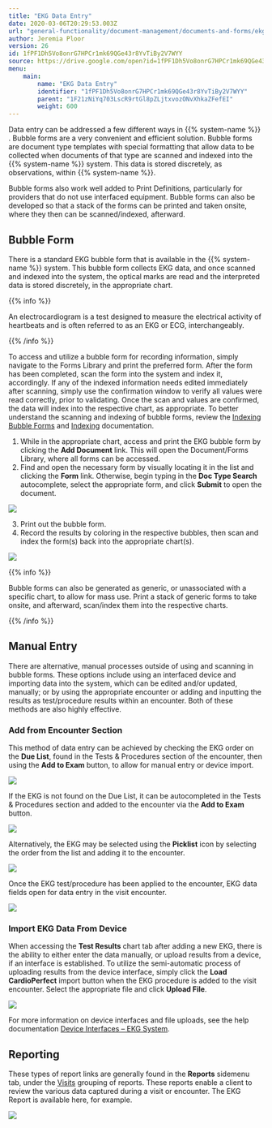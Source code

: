 ```yaml
---
title: "EKG Data Entry"
date: 2020-03-06T20:29:53.003Z
url: "general-functionality/document-management/documents-and-forms/ekg-data-entry.html"
author: Jeremia Ploor
version: 26
id: 1fPF1Dh5Vo8onrG7HPCr1mk69QGe43r8YvTiBy2V7WYY
source: https://drive.google.com/open?id=1fPF1Dh5Vo8onrG7HPCr1mk69QGe43r8YvTiBy2V7WYY
menu:
    main:
        name: "EKG Data Entry"
        identifier: "1fPF1Dh5Vo8onrG7HPCr1mk69QGe43r8YvTiBy2V7WYY"
        parent: "1F21zNiYq703LscR9rtGl8pZLjtxvozONvXhkaZFefEI"
        weight: 600
---
```

Data entry can be addressed a few different ways in {{% system-name %}} . Bubble forms are a very convenient and efficient solution. Bubble forms are document type templates with special formatting that allow data to be collected when documents of that type are scanned and indexed into the {{% system-name %}} system. This data is stored discretely, as observations, within {{% system-name %}}.



Bubble forms also work well added to Print Definitions, particularly for providers that do not use interfaced equipment. Bubble forms can also be developed so that a stack of the forms can be printed and taken onsite, where they then can be scanned/indexed, afterward.

## Bubble Form

There is a standard EKG bubble form that is available in the {{% system-name %}} system. This bubble form collects EKG data, and once scanned and indexed into the system, the optical marks are read and the interpreted data is stored discretely, in the appropriate chart.

{{% info %}}

An electrocardiogram is a test designed to measure the electrical activity of heartbeats and is often referred to as an EKG or ECG, interchangeably.

{{% /info %}}


To access and utilize a bubble form for recording information, simply navigate to the Forms Library and print the preferred form. After the form has been completed, scan the form into the system and index it, accordingly. If any of the indexed information needs edited immediately after scanning, simply use the confirmation window to verify all values were read correctly, prior to validating. Once the scan and values are confirmed, the data will index into the respective chart, as appropriate. To better understand the scanning and indexing of bubble forms, review the [Indexing Bubble Forms](../scanning-and-indexing/indexing-bubble-forms.html) and [Indexing](../scanning-and-indexing/indexing.html) documentation.

1. While in the appropriate chart, access and print the EKG bubble form by clicking the <strong>Add Document</strong> link. This will open the Document/Forms Library, where all forms can be accessed.
2. Find and open the necessary form by visually locating it in the list and clicking the <strong>Form</strong> link. Otherwise, begin typing in the <strong>Doc Type Search</strong> autocomplete, select the appropriate form, and click <strong>Submit</strong> to open the document.

![](../../../external_files/76237b80a61f8f59738859a7c35a1d45.png)

3. Print out the bubble form.
4. Record the results by coloring in the respective bubbles, then scan and index the form(s) back into the appropriate chart(s).

![](../../../external_files/0353fffe32f90d4311ab2f0c86102e36.png)

{{% info %}}

Bubble forms can also be generated as generic, or unassociated with a specific chart, to allow for mass use. Print a stack of generic forms to take onsite, and afterward, scan/index them into the respective charts.

{{% /info %}}


## Manual Entry

There are alternative, manual processes outside of using and scanning in bubble forms. These options include using an interfaced device and importing data into the system, which can be edited and/or updated, manually; or by using the appropriate encounter or adding and inputting the results as test/procedure results within an encounter. Both of these methods are also highly effective.

### Add from Encounter Section

This method of data entry can be achieved by checking the EKG order on the **Due List**, found in the Tests & Procedures section of the encounter, then using the **Add to Exam** button, to allow for manual entry or device import.

![](../../../external_files/e901051b141bb9a1add22479b8e9f184.png)

If the EKG is not found on the Due List, it can be autocompleted in the Tests & Procedures section and added to the encounter via the **Add to Exam** button.

![](../../../external_files/9da26e1955abca7f597c20249151e7f5.png)

Alternatively, the EKG may be selected using the **Picklist** icon by selecting the order from the list and adding it to the encounter.

![](../../../external_files/4efadef60f79b5317dab5228c1efcd59.png)

Once the EKG test/procedure has been applied to the encounter, EKG data fields open for data entry in the visit encounter.

![](../../../external_files/962319b063933b222defc694dd14281e.png)

### Import EKG Data From Device

When accessing the **Test Results** chart tab after adding a new EKG, there is the ability to either enter the data manually, or upload results from a device, if an interface is established. To utilize the semi-automatic process of uploading results from the device interface, simply click the **Load CardioPerfect** import button when the EKG procedure is added to the visit encounter. Select the appropriate file and click **Upload File**.

![](../../../external_files/bea20c3b96b88beb9676630bf6d60ca7.png)

For more information on device interfaces and file uploads, see the help documentation [Device Interfaces – EKG System](../../system-administration/interfaces/device-interface-ekg-system.html).

## Reporting

These types of report links are generally found in the **Reports** sidemenu tab, under the [Visits](https://system/?f=layout&module=reports&name=Visits&tabmodule=reports&t=Visits&tabmodule=reports&tabselect=Visits) grouping of reports. These reports enable a client to review the various data captured during a visit or encounter. The EKG Report is available here, for example.

![](../../../external_files/56552f933dfd0467643187786c7d775c.png)

